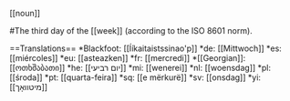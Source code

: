 [[noun]]

#The third day of the [[week]] (according to the ISO 8601 norm).

==Translations==
*Blackfoot: [[Ííkaitaistssinao'p]]
*de: [[Mittwoch]]
*es: [[miércoles]]
*eu: [[asteazken]]
*fr: [[mercredi]]
*[[Georgian]]: [[ოთხშაბათი]]
*he: [[יום רביעי]]
*mi: [[wenerei]]
*nl: [[woensdag]]
*pl: [[środa]]
*pt: [[quarta-feira]]
*sq: [[e mërkurë]]
*sv: [[onsdag]]
*yi: [[מיטוואָך]]